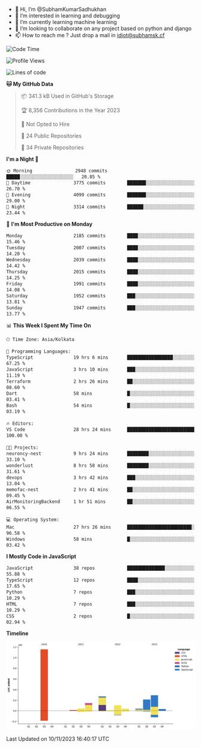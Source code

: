 - 👋 Hi, I’m @SubhamKumarSadhukhan
- 👀 I’m interested in learning and debugging
- 🌱 I’m currently learning machine learning
- 💞️ I’m looking to collaborate on any project based on python and django
- 📫 How to reach me ?
      Just drop a mail in idiot@subhamsk.cf

<!---
SubhamKumarSadhukhan/SubhamKumarSadhukhan is a ✨ special ✨ repository because its `README.md` (this file) appears on your GitHub profile.
You can click the Preview link to take a look at your changes.
--->


<!--START_SECTION:waka-->
![Code Time](http://img.shields.io/badge/Code%20Time-1%2C654%20hrs%2046%20mins-blue)

![Profile Views](http://img.shields.io/badge/Profile%20Views-0-blue)

![Lines of code](https://img.shields.io/badge/From%20Hello%20World%20I%27ve%20Written-2.3%20million%20lines%20of%20code-blue)

**🐱 My GitHub Data** 

> 📦 341.3 kB Used in GitHub's Storage 
 > 
> 🏆 8,356 Contributions in the Year 2023
 > 
> 🚫 Not Opted to Hire
 > 
> 📜 24 Public Repositories 
 > 
> 🔑 34 Private Repositories 
 > 
**I'm a Night 🦉** 

```text
🌞 Morning                2948 commits        █████░░░░░░░░░░░░░░░░░░░░   20.85 % 
🌆 Daytime                3775 commits        ███████░░░░░░░░░░░░░░░░░░   26.70 % 
🌃 Evening                4099 commits        ███████░░░░░░░░░░░░░░░░░░   29.00 % 
🌙 Night                  3314 commits        ██████░░░░░░░░░░░░░░░░░░░   23.44 % 
```
📅 **I'm Most Productive on Monday** 

```text
Monday                   2185 commits        ████░░░░░░░░░░░░░░░░░░░░░   15.46 % 
Tuesday                  2007 commits        ████░░░░░░░░░░░░░░░░░░░░░   14.20 % 
Wednesday                2039 commits        ████░░░░░░░░░░░░░░░░░░░░░   14.42 % 
Thursday                 2015 commits        ████░░░░░░░░░░░░░░░░░░░░░   14.25 % 
Friday                   1991 commits        ████░░░░░░░░░░░░░░░░░░░░░   14.08 % 
Saturday                 1952 commits        ███░░░░░░░░░░░░░░░░░░░░░░   13.81 % 
Sunday                   1947 commits        ███░░░░░░░░░░░░░░░░░░░░░░   13.77 % 
```


📊 **This Week I Spent My Time On** 

```text
🕑︎ Time Zone: Asia/Kolkata

💬 Programming Languages: 
TypeScript               19 hrs 6 mins       █████████████████░░░░░░░░   67.25 % 
JavaScript               3 hrs 10 mins       ███░░░░░░░░░░░░░░░░░░░░░░   11.19 % 
Terraform                2 hrs 26 mins       ██░░░░░░░░░░░░░░░░░░░░░░░   08.60 % 
Dart                     58 mins             █░░░░░░░░░░░░░░░░░░░░░░░░   03.41 % 
Bash                     54 mins             █░░░░░░░░░░░░░░░░░░░░░░░░   03.19 % 

🔥 Editors: 
VS Code                  28 hrs 24 mins      █████████████████████████   100.00 % 

🐱‍💻 Projects: 
neuroncy-nest            9 hrs 24 mins       ████████░░░░░░░░░░░░░░░░░   33.10 % 
wonderlust               8 hrs 58 mins       ████████░░░░░░░░░░░░░░░░░   31.61 % 
devops                   3 hrs 42 mins       ███░░░░░░░░░░░░░░░░░░░░░░   13.04 % 
memofac-nest             2 hrs 41 mins       ██░░░░░░░░░░░░░░░░░░░░░░░   09.45 % 
AirMonitoringBackend     1 hr 51 mins        ██░░░░░░░░░░░░░░░░░░░░░░░   06.55 % 

💻 Operating System: 
Mac                      27 hrs 26 mins      ████████████████████████░   96.58 % 
Windows                  58 mins             █░░░░░░░░░░░░░░░░░░░░░░░░   03.42 % 
```

**I Mostly Code in JavaScript** 

```text
JavaScript               38 repos            ██████████████░░░░░░░░░░░   55.88 % 
TypeScript               12 repos            ████░░░░░░░░░░░░░░░░░░░░░   17.65 % 
Python                   7 repos             ███░░░░░░░░░░░░░░░░░░░░░░   10.29 % 
HTML                     7 repos             ███░░░░░░░░░░░░░░░░░░░░░░   10.29 % 
CSS                      2 repos             █░░░░░░░░░░░░░░░░░░░░░░░░   02.94 % 
```



**Timeline**

![Lines of Code chart](https://raw.githubusercontent.com/SubhamKumarSadhukhan/SubhamKumarSadhukhan/main/assets/bar_graph.png)


 Last Updated on 10/11/2023 16:40:17 UTC
<!--END_SECTION:waka-->

